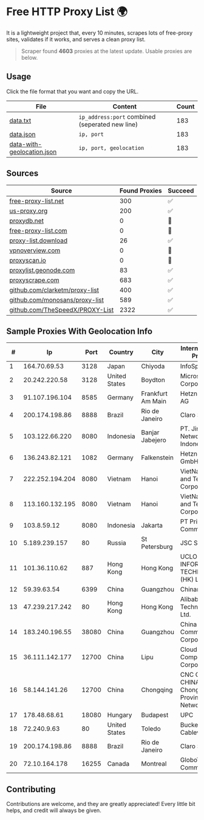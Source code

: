 
# Free HTTP Proxy List 🌍

It is a lightweight project that, every 10 minutes, scrapes lots of free-proxy sites, validates if it works, and serves a clean proxy list.


> Scraper found **4603** proxies at the latest update. Usable proxies are below.

## Usage

Click the file format that you want and copy the URL.


|File|Content|Count|
|----|-------|-----|
|[data.txt](https://raw.githubusercontent.com/themiralay/Proxy-List-World/master/data.txt)|`ip_address:port` combined (seperated new line)|183|
|[data.json](https://raw.githubusercontent.com/themiralay/Proxy-List-World/master/data.json)|`ip, port`|183|
|[data-with-geolocation.json](https://raw.githubusercontent.com/themiralay/Proxy-List-World/master/data-with-geolocation.json)|`ip, port, geolocation`|183|

## Sources

|Source|Found Proxies|Succeed|
|------|-------------|-------|
|[free-proxy-list.net](https://free-proxy-list.net)|300|✅|
|[us-proxy.org](https://www.us-proxy.org)|200|✅|
|[proxydb.net](http://proxydb.net)|0|🚫|
|[free-proxy-list.com](https://free-proxy-list.com/?page=&port=&type%5B%5D=http&type%5B%5D=https&up_time=0&search=Search)|0|🚫|
|[proxy-list.download](https://www.proxy-list.download/HTTP)|26|✅|
|[vpnoverview.com](https://vpnoverview.com/privacy/anonymous-browsing/free-proxy-servers)|0|🚫|
|[proxyscan.io](https://www.proxyscan.io)|0|🚫|
|[proxylist.geonode.com](https://proxylist.geonode.com/api/proxy-list?limit=300&page=1&sort_by=lastChecked&sort_type=desc&protocols=http,https)|83|✅|
|[proxyscrape.com](https://api.proxyscrape.com/v2/?request=displayproxies&protocol=http&timeout=10000&country=all&ssl=all&anonymity=all)|683|✅|
|[github.com/clarketm/proxy-list](https://raw.githubusercontent.com/clarketm/proxy-list/master/proxy-list-raw.txt)|400|✅|
|[github.com/monosans/proxy-list](https://raw.githubusercontent.com/monosans/proxy-list/main/proxies/http.txt)|589|✅|
|[github.com/TheSpeedX/PROXY-List](https://raw.githubusercontent.com/TheSpeedX/PROXY-List/master/http.txt)|2322|✅|


## Sample Proxies With Geolocation Info

|#|Ip|Port|Country|City|Internet Service Provider|
|-|--|----|-------|----|-------------------------|
|1|164.70.69.53|3128|Japan|Chiyoda|InfoSphere|
|2|20.242.220.58|3128|United States|Boydton|Microsoft Corporation|
|3|91.107.196.104|8585|Germany|Frankfurt Am Main|Hetzner Online AG|
|4|200.174.198.86|8888|Brazil|Rio de Janeiro|Claro S.A|
|5|103.122.66.220|8080|Indonesia|Banjar Jabejero|PT. Jinom Network Indonesia|
|6|136.243.82.121|1082|Germany|Falkenstein|Hetzner Online GmbH|
|7|222.252.194.204|8080|Vietnam|Hanoi|VietNam Post and Telecom Corporation|
|8|113.160.132.195|8080|Vietnam|Hanoi|VietNam Post and Telecom Corporation|
|9|103.8.59.12|8080|Indonesia|Jakarta|PT Prime Link Communication|
|10|5.189.239.157|80|Russia|St Petersburg|JSC Selectel|
|11|101.36.110.62|887|Hong Kong|Hong Kong|UCLOUD INFORMATION TECHNOLOGY (HK) LIMITED|
|12|59.39.63.54|6399|China|Guangzhou|Chinanet|
|13|47.239.217.242|80|Hong Kong|Hong Kong|Alibaba (US) Technology Co., Ltd.|
|14|183.240.196.55|38080|China|Guangzhou|China Mobile Communications Corporation|
|15|36.111.142.177|12700|China|Lipu|Cloud Computing Corporation|
|16|58.144.141.26|12700|China|Chongqing|CNC Group CHINA169 Chongqing Province Network|
|17|178.48.68.61|18080|Hungary|Budapest|UPC|
|18|72.240.9.63|80|United States|Toledo|Buckeye Cablevision, Inc.|
|19|200.174.198.86|8888|Brazil|Rio de Janeiro|Claro S.A|
|20|72.10.164.178|16255|Canada|Montreal|GloboTech Communications|



## Contributing

Contributions are welcome, and they are greatly appreciated! Every
little bit helps, and credit will always be given.

